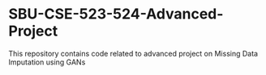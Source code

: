 # SBU-CSE-523-524-Advanced-Project
This repository contains code related to advanced project on Missing Data Imputation using GANs
